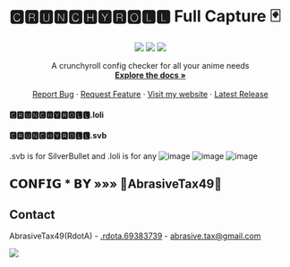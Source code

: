 # 🅲🆁🆄🅽🅲🅷🆈🆁🅾🅻🅻 Full Capture 🃏
<p align="center">
<img src=https://img.shields.io/github/stars/IRdotAI/Crunchyroll-config?style=for-the-badge&logo=appveyor&color=blue />
<img src=https://img.shields.io/github/issues/IRdotAI/Crunchyroll-config?style=for-the-badge&logo=appveyor&color=informational />
<img src=https://img.shields.io/github/issues-pr/IRdotAI/Crunchyroll-config?style=for-the-badge&logo=appveyor&color=informational />
</p>

  <p align="center">
    A crunchyroll config checker for all your anime needs
    <br />
    <a href="https://github.com/IRdotAI//Crunchyroll-config"><strong>Explore the docs »</strong></a>
    <br />
    <br />
    <a href="https://github.com/IRdotAI//Crunchyroll-config/issues">Report Bug</a>
    ·
    <a href="https://github.com/IRdotAI//Crunchyroll-config/issues">Request Feature</a>
      ·
    <a href="https://taxhax.webflow.io">Visit my website</a>
     ·
    <a href="https://github.com/IRdotAI/Crunchyroll-config/releases/tag/v.2.0.0">Latest Release</a>
  </p>
  
#### 🅲🆁🆄🅽🅲🅷🆈🆁🅾🅻🅻.loli
#### 🅲🆁🆄🅽🅲🅷🆈🆁🅾🅻🅻.svb
.svb is for SilverBullet and .loli is for any
![image](https://user-images.githubusercontent.com/71939466/207973848-aa782cf5-b96d-4598-bb19-ebcb6516fcbe.png)
![image](https://user-images.githubusercontent.com/71939466/207974410-f4d54668-7ea4-4c86-a3cf-13ea76aba18d.png)
![image](https://user-images.githubusercontent.com/71939466/207973467-8dcc7ca3-33e5-4e98-8204-41cd9e87500c.png)

## 𝗖𝗢𝗡𝗙𝗜𝗚 * 𝗕𝗬   »»» 👑AbrasiveTax49👑
## Contact

AbrasiveTax49(RdotA) - [.rdota.69383739](discord.com/channels/@me/693837393274470443) - abrasive.tax@gmail.com
<!-- Statistics -->  

<p>
<img src=https://komarev.com/ghpvc/?username=Drillenissen />
</p>
